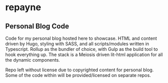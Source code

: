 # repayne

## Personal Blog Code

Code for my personal blog hosted here to showcase. HTML and content driven by Hugo, styling with SASS, and all scripts/modules written in Typescript. Rollup as the bundler of choice, with Gulp as the build tool to hook everything up. The stack is a Meiosis driven lit-html application for all the dynamic components.

Repo left without license due to copyrighted content for personal blog. Some of the code within will be provided/licensed on separate repos.
